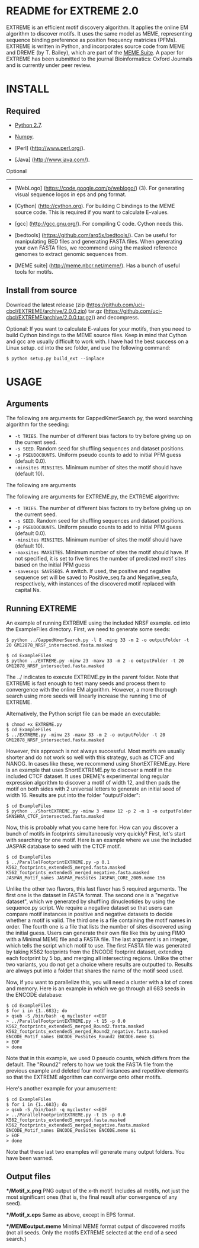 README for EXTREME 2.0
========================

EXTREME is an efficient motif discovery algorithm. It applies the online EM algorithm to discover motifs. It uses the same
model as MEME, representing sequence binding preference as position frequency matricies (PFMs). EXTREME is written in Python,
and incorporates source code from MEME and DREME (by T. Bailey), which are part of the [MEME Suite](http://meme.nbcr.net/meme/).
A paper for EXTREME has been submitted to the journal Bioinformatics: Oxford Journals and is currently under peer review.


INSTALL
=======

Required
--------
* [Python 2.7](http://www.python.org/download/releases/2.7.6/).

* [Numpy](http://www.numpy.org/).

* [Perl] (http://www.perl.org/).

* [Java] (http://www.java.com/).

Optional
________

* [WebLogo] (https://code.google.com/p/weblogo/) (3). For generating visual sequence logos in eps and png format.

* [Cython] (http://cython.org). For building C bindings to the MEME source code. This is required if you want to calculate E-values.

* [gcc] (http://gcc.gnu.org/). For compiling C code. Cython needs this.

* [bedtools] (https://github.com/arq5x/bedtools/). Can be useful for manipulating BED files and generating FASTA files. When generating your own FASTA files, we recommend using the masked reference genomes to extract genomic sequences from.

* [MEME suite] (http://meme.nbcr.net/meme/). Has a bunch of useful tools for motifs.


Install from source
-------------------
Download the latest release (zip (https://github.com/uci-cbcl/EXTREME/archive/2.0.0.zip) tar.gz (https://github.com/uci-cbcl/EXTREME/archive/2.0.0.tar.gz)) and decompress. 

Optional: If you want to calculate E-values for your motifs, then you need to build Cython bindings to the MEME source files. Keep in mind that Cython and gcc are usually difficult to work with. I have had the best success on a Linux setup. cd into the src folder, and use the following command:

```
$ python setup.py build_ext --inplace
```


USAGE
=====

Arguments
---------

The following are arguments for GappedKmerSearch.py, the word searching algorithm for the seeding:
* `-t TRIES`. The number of different bias factors to try before giving up on the current seed.
* `-s SEED`. Random seed for shuffling sequences and dataset positions.
* `-p PSEUDOCOUNTS`. Uniform pseudo counts to add to initial PFM guess (default 0.0).
* `-minsites MINSITES`. Minimum number of sites the motif should have (default 10).

The following are arguments 


The following are arguments for EXTREME.py, the EXTREME algorithm:

* `-t TRIES`. The number of different bias factors to try before giving up on the current seed.
* `-s SEED`. Random seed for shuffling sequences and dataset positions.
* `-p PSEUDOCOUNTS`. Uniform pseudo counts to add to initial PFM guess (default 0.0).
* `-minsites MINSITES`. Minimum number of sites the motif should have (default 10).
* `-maxsites MAXSITES`. Minimum number of sites the motif should have. If not specified, it is set to five times the number of predicted motif sites based on the initial PFM guess
* `-saveseqs SAVESEQS`. A switch. If used, the positive and negative sequence set will be saved to Positive_seq.fa and Negative_seq.fa, respectively, with instances of the discovered motif replaced with capital Ns.

Running EXTREME
---------------
An example of running EXTREME using the included NRSF example. cd into the ExampleFiles directory. First, we need to generate some seeds:
```
$ python ../GappedKmerSearch.py -l 8 -ming 33 -m 2 -o outputFolder -t 20 GM12878_NRSF_intersected.fasta.masked
```


```
$ cd ExampleFiles
$ python ../EXTREME.py -minw 23 -maxw 33 -m 2 -o outputFolder -t 20 GM12878_NRSF_intersected.fasta.masked
```
The ../ indicates to execute EXTREME.py in the parent folder. Note that EXTREME is fast enough to test many seeds
and process them to convergence with the online EM algorithm. However, a more thorough search using more seeds
will linearly increase the running time of EXTREME.

Alternatively, the Python script file can be made an executable:
```
$ chmod +x EXTREME.py
$ cd ExampleFiles
$ ../EXTREME.py -minw 23 -maxw 33 -m 2 -o outputFolder -t 20 GM12878_NRSF_intersected.fasta.masked
```
However, this approach is not always successful. Most motifs are usually shorter and do not work so well with this strategy, such
as CTCF and NANOG. In cases like these, we recommend using ShortEXTREME.py. Here is an example that uses ShortEXTREME.py
to discover a motif in the included CTCF dataset. It uses DREME's experimental long regular expression algorithm to discover
a motif of width 12, and then pads the motif on both sides with 2 universal letters to generate an initial seed of 
width 16. Results are put into the folder "outputFolder":
```
$ cd ExampleFiles
$ python ../ShortEXTREME.py -minw 3 -maxw 12 -p 2 -m 1 -o outputFolder SKNSHRA_CTCF_intersected.fasta.masked
```
Now, this is probably what you came here for. How can you discover a bunch of motifs in footprints simultaneously
very quickly? First, let's start with searching for one motif. Here is an example where we use the included JASPAR
database to seed with the CTCF motif.
```
$ cd ExampleFiles
$ ../ParallelFootprintEXTREME.py -p 0.1 K562_footprints_extended5_merged.fasta.masked K562_footprints_extended5_merged_negative.fasta.masked JASPAR_Motif_names JASPAR_PosSites JASPAR_CORE_2009.meme 156
```
Unlike the other two flavors, this last flavor has 5 required arguments. The first one is the dataset in FASTA format.
The second one is a "negative dataset", which we generated by shuffling dinucleotides by using the sequence.py script. We
require a negative dataset so that users can compare motif instances in positive and negative datasets to decide whether
a motif is valid.
The third one is a file containing the motif names in order. The fourth one is a file that lists the number of sites
discovered using the initial guess. Users can generate their own file like this by using FIMO with a Minimal MEME file
and a FASTA file. The last argument is an integer, which tells the script which motif to use. The first FASTA file was 
generated by taking K562 footprints from the ENCODE footprint dataset, extending each footprint by 5 bp, and merging
all intersecting regions. Unlike the other two variants, you do not get a choice where results are outputted to. Results
are always put into a folder that shares the name of the motif seed used.

Now, if you want to parallelize this, you will need a cluster with a lot of cores and memory. Here is an example
in which we go through all 683 seeds in the ENCODE database:
```
$ cd ExampleFiles
$ for i in {1..683}; do
> qsub -S /bin/bash -q mycluster <<EOF
> ../ParallelFootprintEXTREME.py -t 15 -p 0.0 K562_footprints_extended5_merged_Round2.fasta.masked K562_footprints_extended5_merged_Round2_negative.fasta.masked ENCODE_Motif_names ENCODE_PosSites_Round2 ENCODE.meme $i
> EOF
> done
```
Note that in this example, we used 0 pseudo counts, which differs from the default. The "Round2" refers to how we took
the FASTA file from the previous example and deleted four motif instances and repetitive elements so that the
EXTREME algorithm can converge onto other motifs.

Here's another example for your amusement:
```
$ cd ExampleFiles
$ for i in {1..683}; do
> qsub -S /bin/bash -q mycluster <<EOF
> ../ParallelFootprintEXTREME.py -t 15 -p 0.0 K562_footprints_extended5_merged.fasta.masked K562_footprints_extended5_merged_negative.fasta.masked ENCODE_Motif_names ENCODE_PosSites ENCODE.meme $i
> EOF
> done
```

Note that these last two examples will generate many output folders. You have been warned.

Output files
------------
**\*/Motif_x.png** PNG output of the x-th motif. Includes all motifs, not just the most significant ones (that is, the final
result after convergence of any seed).

**\*/Motif_x.eps** Same as above, except in EPS format.

**\*/MEMEoutput.meme** Minimal MEME format output of discovered motifs (not all seeds. Only the motifs EXTREME selected at the end
of a seed search.)
